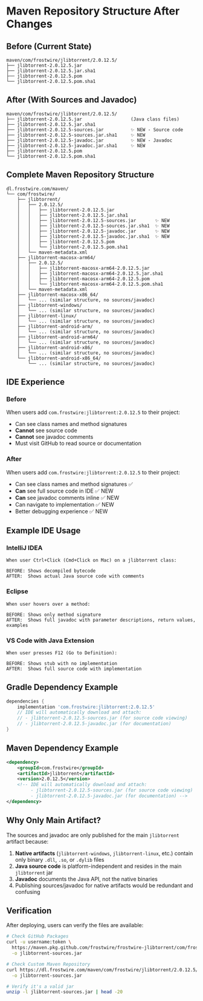 # Maven Repository Structure After Changes

## Before (Current State)

```
maven/com/frostwire/jlibtorrent/2.0.12.5/
├── jlibtorrent-2.0.12.5.jar
├── jlibtorrent-2.0.12.5.jar.sha1
├── jlibtorrent-2.0.12.5.pom
└── jlibtorrent-2.0.12.5.pom.sha1
```

## After (With Sources and Javadoc)

```
maven/com/frostwire/jlibtorrent/2.0.12.5/
├── jlibtorrent-2.0.12.5.jar                  (Java class files)
├── jlibtorrent-2.0.12.5.jar.sha1
├── jlibtorrent-2.0.12.5-sources.jar          ✨ NEW - Source code
├── jlibtorrent-2.0.12.5-sources.jar.sha1     ✨ NEW
├── jlibtorrent-2.0.12.5-javadoc.jar          ✨ NEW - Javadoc
├── jlibtorrent-2.0.12.5-javadoc.jar.sha1     ✨ NEW
├── jlibtorrent-2.0.12.5.pom
└── jlibtorrent-2.0.12.5.pom.sha1
```

## Complete Maven Repository Structure

```
dl.frostwire.com/maven/
└── com/frostwire/
    ├── jlibtorrent/
    │   ├── 2.0.12.5/
    │   │   ├── jlibtorrent-2.0.12.5.jar
    │   │   ├── jlibtorrent-2.0.12.5.jar.sha1
    │   │   ├── jlibtorrent-2.0.12.5-sources.jar       ✨ NEW
    │   │   ├── jlibtorrent-2.0.12.5-sources.jar.sha1  ✨ NEW
    │   │   ├── jlibtorrent-2.0.12.5-javadoc.jar       ✨ NEW
    │   │   ├── jlibtorrent-2.0.12.5-javadoc.jar.sha1  ✨ NEW
    │   │   ├── jlibtorrent-2.0.12.5.pom
    │   │   └── jlibtorrent-2.0.12.5.pom.sha1
    │   └── maven-metadata.xml
    ├── jlibtorrent-macosx-arm64/
    │   ├── 2.0.12.5/
    │   │   ├── jlibtorrent-macosx-arm64-2.0.12.5.jar
    │   │   ├── jlibtorrent-macosx-arm64-2.0.12.5.jar.sha1
    │   │   ├── jlibtorrent-macosx-arm64-2.0.12.5.pom
    │   │   └── jlibtorrent-macosx-arm64-2.0.12.5.pom.sha1
    │   └── maven-metadata.xml
    ├── jlibtorrent-macosx-x86_64/
    │   └── ... (similar structure, no sources/javadoc)
    ├── jlibtorrent-windows/
    │   └── ... (similar structure, no sources/javadoc)
    ├── jlibtorrent-linux/
    │   └── ... (similar structure, no sources/javadoc)
    ├── jlibtorrent-android-arm/
    │   └── ... (similar structure, no sources/javadoc)
    ├── jlibtorrent-android-arm64/
    │   └── ... (similar structure, no sources/javadoc)
    ├── jlibtorrent-android-x86/
    │   └── ... (similar structure, no sources/javadoc)
    └── jlibtorrent-android-x86_64/
        └── ... (similar structure, no sources/javadoc)
```

## IDE Experience

### Before
When users add `com.frostwire:jlibtorrent:2.0.12.5` to their project:
- Can see class names and method signatures
- **Cannot** see source code
- **Cannot** see javadoc comments
- Must visit GitHub to read source or documentation

### After
When users add `com.frostwire:jlibtorrent:2.0.12.5` to their project:
- Can see class names and method signatures ✅
- **Can** see full source code in IDE ✅ NEW
- **Can** see javadoc comments inline ✅ NEW
- Can navigate to implementation ✅ NEW
- Better debugging experience ✅ NEW

## Example IDE Usage

### IntelliJ IDEA
```
When user Ctrl+Click (Cmd+Click on Mac) on a jlibtorrent class:

BEFORE: Shows decompiled bytecode
AFTER:  Shows actual Java source code with comments
```

### Eclipse
```
When user hovers over a method:

BEFORE: Shows only method signature
AFTER:  Shows full javadoc with parameter descriptions, return values, examples
```

### VS Code with Java Extension
```
When user presses F12 (Go to Definition):

BEFORE: Shows stub with no implementation
AFTER:  Shows full source code with implementation
```

## Gradle Dependency Example

```groovy
dependencies {
    implementation 'com.frostwire:jlibtorrent:2.0.12.5'
    // IDE will automatically download and attach:
    // - jlibtorrent-2.0.12.5-sources.jar (for source code viewing)
    // - jlibtorrent-2.0.12.5-javadoc.jar (for documentation)
}
```

## Maven Dependency Example

```xml
<dependency>
    <groupId>com.frostwire</groupId>
    <artifactId>jlibtorrent</artifactId>
    <version>2.0.12.5</version>
    <!-- IDE will automatically download and attach:
         - jlibtorrent-2.0.12.5-sources.jar (for source code viewing)
         - jlibtorrent-2.0.12.5-javadoc.jar (for documentation) -->
</dependency>
```

## Why Only Main Artifact?

The sources and javadoc are only published for the main `jlibtorrent` artifact because:

1. **Native artifacts** (`jlibtorrent-windows`, `jlibtorrent-linux`, etc.) contain only binary `.dll`, `.so`, or `.dylib` files
2. **Java source code** is platform-independent and resides in the main `jlibtorrent` jar
3. **Javadoc** documents the Java API, not the native binaries
4. Publishing sources/javadoc for native artifacts would be redundant and confusing

## Verification

After deploying, users can verify the files are available:

```bash
# Check GitHub Packages
curl -u username:token \
  https://maven.pkg.github.com/frostwire/frostwire-jlibtorrent/com/frostwire/jlibtorrent/2.0.12.5/jlibtorrent-2.0.12.5-sources.jar \
  -o jlibtorrent-sources.jar

# Check Custom Maven Repository
curl https://dl.frostwire.com/maven/com/frostwire/jlibtorrent/2.0.12.5/jlibtorrent-2.0.12.5-sources.jar \
  -o jlibtorrent-sources.jar

# Verify it's a valid jar
unzip -l jlibtorrent-sources.jar | head -20
```
